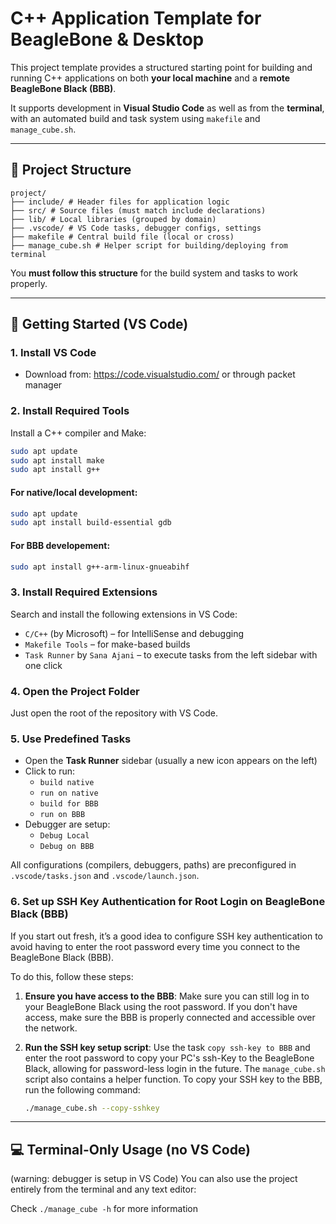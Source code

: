 # C++ Application Template for BeagleBone & Desktop

This project template provides a structured starting point for building and running C++ applications on both **your local machine** and a **remote BeagleBone Black (BBB)**.

It supports development in **Visual Studio Code** as well as from the **terminal**, with an automated build and task system using `makefile` and `manage_cube.sh`.

---

## 📁 Project Structure

```
project/
├── include/ # Header files for application logic
├── src/ # Source files (must match include declarations)
├── lib/ # Local libraries (grouped by domain)
├── .vscode/ # VS Code tasks, debugger configs, settings
├── makefile # Central build file (local or cross)
├── manage_cube.sh # Helper script for building/deploying from terminal
```

You **must follow this structure** for the build system and tasks to work properly.

---

## 🧰 Getting Started (VS Code)

### 1. Install VS Code

- Download from: https://code.visualstudio.com/ or through packet manager

### 2. Install Required Tools

Install a C++ compiler and Make:

```bash
sudo apt update
sudo apt install make
sudo apt install g++
```

#### For native/local development:

```bash
sudo apt update
sudo apt install build-essential gdb
```
#### For BBB developement:

```bash
sudo apt install g++-arm-linux-gnueabihf
```

### 3. Install Required Extensions

Search and install the following extensions in VS Code:

- `C/C++` (by Microsoft) – for IntelliSense and debugging  
- `Makefile Tools` – for make-based builds  
- `Task Runner` by `Sana Ajani` – to execute tasks from the left sidebar with one click

### 4. Open the Project Folder

Just open the root of the repository with VS Code.

### 5. Use Predefined Tasks

- Open the **Task Runner** sidebar (usually a new icon appears on the left)
- Click to run:
    - `build native`
    - `run on native`
    - `build for BBB`
    - `run on BBB`
- Debugger are setup:
    - `Debug Local`
    - `Debug on BBB`

All configurations (compilers, debuggers, paths) are preconfigured in `.vscode/tasks.json` and `.vscode/launch.json`.

### 6. Set up SSH Key Authentication for Root Login on BeagleBone Black (BBB)

If you start out fresh, it’s a good idea to configure SSH key authentication to avoid having to enter the root password every time you connect to the BeagleBone Black (BBB).

To do this, follow these steps:

1. **Ensure you have access to the BBB**: Make sure you can still log in to your BeagleBone Black using the root password. If you don't have access, make sure the BBB is properly connected and accessible over the network.

2. **Run the SSH key setup script**: Use the task `copy ssh-key to BBB` and enter the root password to copy your PC's ssh-Key to the BeagleBone Black,  allowing for password-less login in the future.
The `manage_cube.sh` script also contains a helper function. To copy your SSH key to the BBB, run the following command:

   ```bash
   ./manage_cube.sh --copy-sshkey

---

## 💻 Terminal-Only Usage (no VS Code)

(warning: debugger is setup in VS Code)
You can also use the project entirely from the terminal and any text editor:

Check `./manage_cube -h` for more information